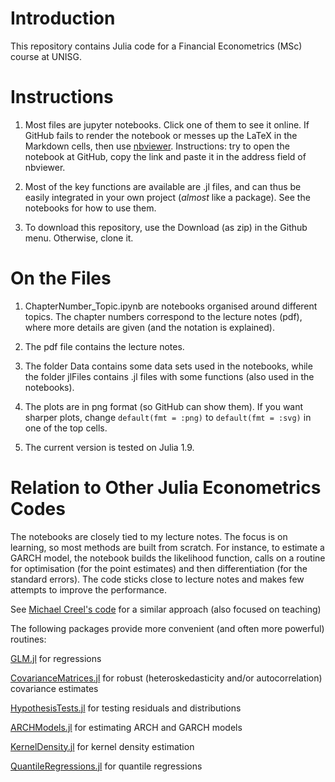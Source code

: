 # Introduction

This repository contains Julia code for a Financial Econometrics (MSc) course at UNISG. 


# Instructions

1.  Most files are jupyter notebooks. Click one of them to see it online. If GitHub fails to render the notebook or messes up the LaTeX in the Markdown cells, then use [nbviewer](https://nbviewer.jupyter.org/). Instructions: try to open the notebook at GitHub, copy the link and paste it in the address field of nbviewer.

2. Most of the key functions are available are .jl files, and can thus be easily integrated in your own project (*almost* like a package). See the notebooks for how to use them.

3.  To download this repository, use the Download (as zip) in the Github menu. Otherwise, clone it.


# On the Files

1. ChapterNumber_Topic.ipynb are notebooks organised around different topics. The chapter numbers correspond to the lecture notes (pdf), where more details are given (and the notation is explained).

2. The pdf file contains the lecture notes.

3. The folder Data contains some data sets used in the notebooks, while the folder jlFiles contains .jl files with some functions (also used in the notebooks).

4. The plots are in png format (so GitHub can show them). If you want sharper plots, change `default(fmt = :png)` to `default(fmt = :svg)` in one of the top cells.

5. The current version is tested on Julia 1.9.


# Relation to Other Julia Econometrics Codes

The notebooks are closely tied to my lecture notes. The focus is on learning, so most methods are built from scratch. For instance, to estimate a GARCH model, the notebook builds the likelihood function, calls on a routine for optimisation (for the point estimates) and then differentiation (for the standard errors). The code sticks close to lecture notes and makes few attempts to improve the performance. 

See [Michael Creel's code](https://github.com/mcreel/Econometrics)
for a similar approach (also focused on teaching)

The following packages provide more convenient (and often more powerful) routines:  

[GLM.jl](https://github.com/JuliaStats/GLM.jl)
for regressions

[CovarianceMatrices.jl](https://github.com/gragusa/CovarianceMatrices.jl)
for robust (heteroskedasticity and/or autocorrelation) covariance estimates

[HypothesisTests.jl](https://github.com/JuliaStats/HypothesisTests.jl)
for testing residuals and distributions

[ARCHModels.jl](https://github.com/s-broda/ARCHModels.jl)
for estimating ARCH and GARCH models

[KernelDensity.jl](https://github.com/JuliaStats/KernelDensity.jl)
for kernel density estimation

[QuantileRegressions.jl](https://github.com/pkofod/QuantileRegressions.jl)
for quantile regressions
